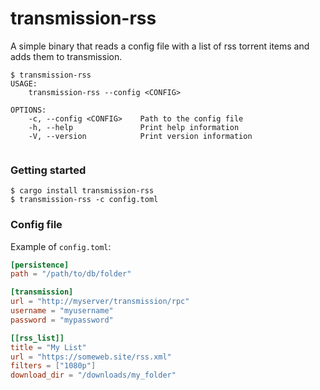 # transmission-rss
A simple binary that reads a config file with a list of rss torrent items and adds them
to transmission.

```
$ transmission-rss
USAGE:
    transmission-rss --config <CONFIG>

OPTIONS:
    -c, --config <CONFIG>    Path to the config file
    -h, --help               Print help information
    -V, --version            Print version information
                                                        
```

### Getting started

```
$ cargo install transmission-rss
$ transmission-rss -c config.toml
```

### Config file

Example of `config.toml`:

```toml
[persistence]
path = "/path/to/db/folder"

[transmission]
url = "http://myserver/transmission/rpc"
username = "myusername"
password = "mypassword"

[[rss_list]]
title = "My List"
url = "https://someweb.site/rss.xml"
filters = ["1080p"]
download_dir = "/downloads/my_folder"
```
